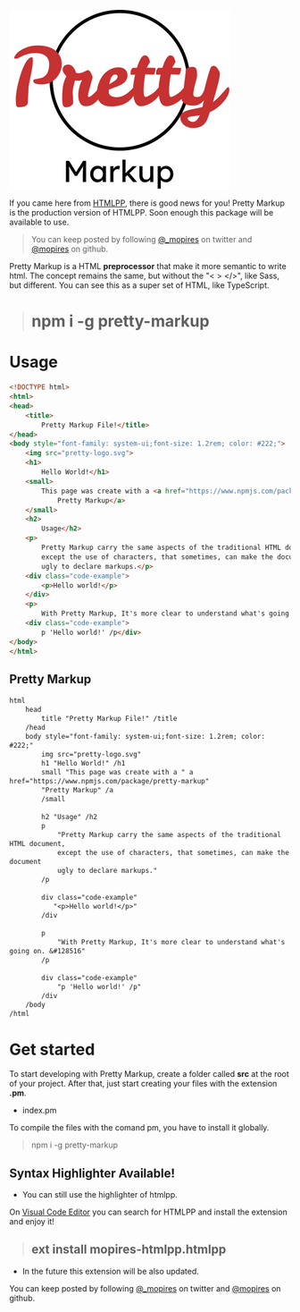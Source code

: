 ![pretty-logo.svg](https://github.com/mopires/pretty-markup/blob/main/pretty-logo.svg)


If you came here from <a href="https://www.npmjs.com/package/htmlpp-com-github-mopires">HTMLPP</a>, there is good news for you! Pretty Markup is the production version of HTMLPP. Soon enough this package will be available to use.

> You can keep posted by following <a href='https://twitter.com/_mopires'>@_mopires</a> on twitter and <a href='https://github.com/mopires'>@mopires</a> on github.

Pretty Markup is a HTML __preprocessor__ that make it more semantic to write html. The concept remains the same, but without the "< > </>", like Sass, but different. You can see this as a super set of HTML, like TypeScript. 

> # npm i -g pretty-markup

# Usage

```html
<!DOCTYPE html>
<html>
<head>
    <title>
        Pretty Markup File!</title>
</head>
<body style="font-family: system-ui;font-size: 1.2rem; color: #222;">
    <img src="pretty-logo.svg">
    <h1>
        Hello World!</h1>
    <small>
        This page was create with a <a href="https://www.npmjs.com/package/pretty-markup">
            Pretty Markup</a>
    </small>
    <h2>
        Usage</h2>
    <p>
        Pretty Markup carry the same aspects of the traditional HTML document,
        except the use of characters, that sometimes, can make the document
        ugly to declare markups.</p>
    <div class="code-example">
        <p>Hello world!</p>
    </div>
    <p>
        With Pretty Markup, It's more clear to understand what's going on. &#128516</p>
    <div class="code-example">
        p 'Hello world!' /p</div>
</body>
</html>
```

## Pretty Markup

```pretty-markup
html
    head
        title "Pretty Markup File!" /title
    /head
    body style="font-family: system-ui;font-size: 1.2rem; color: #222;"
        img src="pretty-logo.svg"
        h1 "Hello World!" /h1
        small "This page was create with a " a href="https://www.npmjs.com/package/pretty-markup" 
        "Pretty Markup" /a
        /small

        h2 "Usage" /h2
        p 
            "Pretty Markup carry the same aspects of the traditional HTML document, 
            except the use of characters, that sometimes, can make the document
            ugly to declare markups." 
        /p

        div class="code-example"
           "<p>Hello world!</p>"
        /div

        p 
            "With Pretty Markup, It's more clear to understand what's going on. &#128516"
        /p
        
        div class="code-example"
            "p 'Hello world!' /p"
        /div
    /body
/html
```

# Get started

To start developing with Pretty Markup, create a folder called __src__ at the root of your project. After that, just start creating your files with the extension __.pm__.
- index.pm

To compile the files with the comand pm, you have to install it globally.
> npm i -g pretty-markup

## Syntax Highlighter Available!
- You can still use the highlighter of htmlpp. 

On [Visual Code Editor]("https://code.visualstudio.com/") you can search for HTMLPP and install the extension and enjoy it!

> ## ext install mopires-htmlpp.htmlpp

- In the future this extension will be also updated.

You can keep posted by following <a href='https://twitter.com/_mopires'>@_mopires</a> on twitter and <a href='https://github.com/mopires'>@mopires</a> on github.